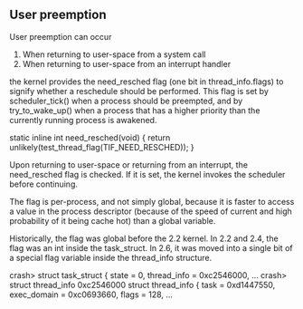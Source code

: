 ﻿## User preemption


User preemption can occur
1. When returning to user-space from a system call
2. When returning to user-space from an interrupt handler




the kernel provides the need_resched  flag (one bit in thread_info.flags) to signify whether a reschedule should be performed. This flag is set by scheduler_tick() when a process should be preempted, and by try_to_wake_up() when a process that has a higher priority than the currently running process is awakened.


static inline int need_resched(void)
{
       return unlikely(test_thread_flag(TIF_NEED_RESCHED));
}


Upon returning to user-space or returning from an interrupt, the need_resched flag is checked. If it is set, the kernel invokes the scheduler before continuing.


The flag is per-process, and not simply global, because it is faster to access a value in the process descriptor (because of the speed of current and high probability of it being cache hot) than a global variable.


Historically, the flag was global before the 2.2 kernel. In 2.2 and 2.4, the flag was an int inside the task_struct. In 2.6, it was moved into a single bit of a special flag variable inside the thread_info structure.


crash> struct task_struct {
 state = 0,
 thread_info = 0xc2546000,
...
crash> struct thread_info 0xc2546000
struct thread_info {
 task = 0xd1447550,
 exec_domain = 0xc0693660,
 flags = 128,
...